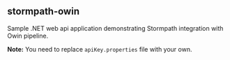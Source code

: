 ## stormpath-owin

Sample .NET web api application demonstrating Stormpath integration with Owin pipeline.

**Note:** You need to replace `apiKey.properties` file with your own.

